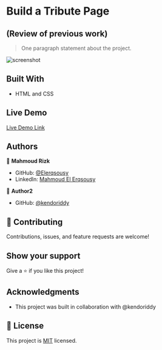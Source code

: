 # Build a Tribute Page
## (Review of previous work)

> One paragraph statement about the project.

![screenshot](./app_screenshot.png)


## Built With

- HTML and CSS

## Live Demo

[Live Demo Link](https://livedemo.com)

## Authors

👤 **Mahmoud Rizk**

- GitHub: [@Elerqsousy](https://github.com/Elerqsousy)
- LinkedIn: [Mahmoud El Erqsousy](https://www.linkedin.com/in/mahmoud-rizk/)

👤 **Author2**

- GitHub: [@kendoriddy](https://github.com/kendoriddy)

## 🤝 Contributing

Contributions, issues, and feature requests are welcome!

## Show your support

Give a ⭐️ if you like this project!

## Acknowledgments

- This project was built in collaboration with @kendoriddy

## 📝 License

This project is [MIT](./MIT.md) licensed.